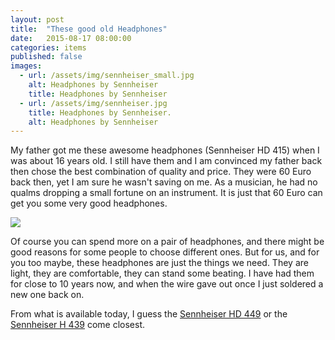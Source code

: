 ```yaml
---
layout: post
title:  "These good old Headphones"
date:   2015-08-17 08:00:00
categories: items
published: false
images:
  - url: /assets/img/sennheiser_small.jpg
    alt: Headphones by Sennheiser
    title: Headphones by Sennheiser
  - url: /assets/img/sennheiser.jpg
    title: Headphones by Sennheiser.
    alt: Headphones by Sennheiser
---
```


My father got me these awesome headphones (Sennheiser HD 415) when I was about 16 years old. I still have them and I
am convinced my father back then chose the best
combination of quality and price. They were 60 Euro back then, yet I am sure he wasn't saving on me. As a musician, he
had no qualms dropping a small fortune on an instrument. It is just that 60 Euro can get you some very good headphones.

<div class="post-image-wrapper">
  <img class="post-image image-responsive" src="{{ site.baseurl }}{{ page.images[1].url }}">
</div>

Of course you can spend more on a pair of headphones, and there might be good reasons for some people to choose different ones.
But for us, and for you too maybe, these headphones are just the things we need. They are light, they are comfortable,
they can stand some beating. I have had them for close to 10 years now, and when the wire gave out once I just
soldered a new one back on.

From what is available today, I guess the [Sennheiser HD 449](http://www.amazon.com/gp/product/B005N8W214/ref=as_li_qf_sp_asin_il_tl?ie=UTF8&camp=1789&creative=9325&creativeASIN=B005N8W214&linkCode=as2&tag=thingswelik06-20&linkId=OVXPGTI7MRGFM5U6)
or the [Sennheiser H 439](http://www.amazon.com/gp/product/B005N8W1TM) come closest.
